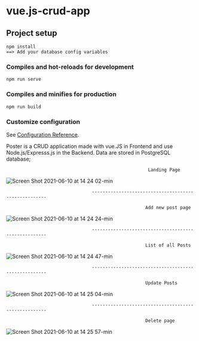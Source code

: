 # vue.js-crud-app

## Project setup
```
npm install
==> Add your database config variables
```

### Compiles and hot-reloads for development
```
npm run serve
```

### Compiles and minifies for production
```
npm run build
```

### Customize configuration
See [Configuration Reference](https://cli.vuejs.org/config/).

Poster is a CRUD application made with vue.JS in Frontend and use Node.js/Expresss.js in the Backend. Data are stored in PostgreSQL database;

                                                         Landing Page
![Screen Shot 2021-06-10 at 14 24 02-min](https://user-images.githubusercontent.com/75132670/123327108-b53a8080-d542-11eb-99f3-9cdc3b77c331.png)

                                    -----------------------------------------------------
                                    
                                                        Add new post page
![Screen Shot 2021-06-10 at 14 24 24-min](https://user-images.githubusercontent.com/75132670/123328407-3a726500-d544-11eb-9227-68ea5cfa9f1e.png)

                                    -----------------------------------------------------
                                    
                                                        List of all Posts
![Screen Shot 2021-06-10 at 14 24 47-min](https://user-images.githubusercontent.com/75132670/123328715-976e1b00-d544-11eb-9588-49f031e62915.png)

                                    -----------------------------------------------------
                                    
                                                        Update Posts
![Screen Shot 2021-06-10 at 14 25 04-min](https://user-images.githubusercontent.com/75132670/123328822-bbc9f780-d544-11eb-8377-014f4c08d5f7.png)

                                    -----------------------------------------------------
                                    
                                                        Delete page
![Screen Shot 2021-06-10 at 14 25 57-min](https://user-images.githubusercontent.com/75132670/123328988-f2a00d80-d544-11eb-81c8-54f7290b828b.png)


